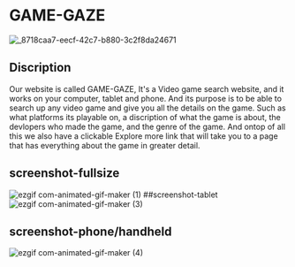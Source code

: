 # GAME-GAZE
![_8718caa7-eecf-42c7-b880-3c2f8da24671](https://github.com/bragonese1/game-gaze/assets/148402227/97a52b0c-b9e0-4b8d-8fe6-e2942b4e64b5)
## Discription
Our website is called GAME-GAZE, It's a Video game search website, and it works on your computer, tablet and phone. And its purpose is to be able to search up any video game and give
you all the details on the game. Such as what platforms its playable on, a discription of what the game is about, the devlopers who made the game, and the genre of the game. And 
ontop of all this we also have a clickable Explore more link that will take you to a page that has everything about the game in greater detail.
## screenshot-fullsize
![ezgif com-animated-gif-maker (1)](https://github.com/bragonese1/game-gaze/assets/148402227/4a5ea3b3-69bc-4d42-8593-2bcf78960ec2)
##screenshot-tablet
![ezgif com-animated-gif-maker (3)](https://github.com/bragonese1/game-gaze/assets/148402227/27587f8d-cf19-487f-b55d-ba31f2b2756e)
## screenshot-phone/handheld
![ezgif com-animated-gif-maker (4)](https://github.com/bragonese1/game-gaze/assets/148402227/dcf216a1-f080-4646-b875-67879076d0f9)
